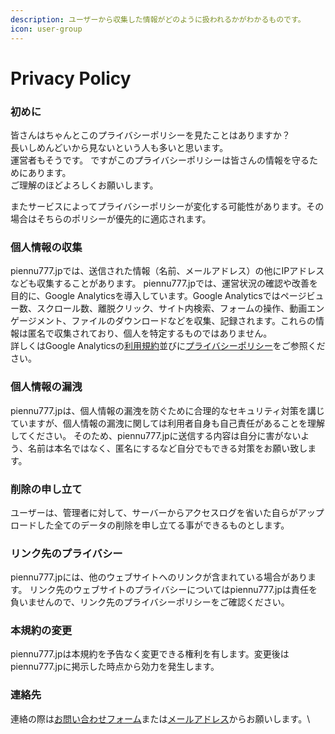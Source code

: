 ```yaml
---
description: ユーザーから収集した情報がどのように扱われるかがわかるものです。
icon: user-group
---
```


# Privacy Policy

### 初めに

皆さんはちゃんとこのプライバシーポリシーを見たことはありますか？ \
長いしめんどいから見ないという人も多いと思います。\
運営者もそうです。 ですがこのプライバシーポリシーは皆さんの情報を守るためにあります。\
ご理解のほどよろしくお願いします。

またサービスによってプライバシーポリシーが変化する可能性があります。その場合はそちらのポリシーが優先的に適応されます。

### 個人情報の収集 <a href="#no" id="no"></a>

piennu777.jpでは、送信された情報（名前、メールアドレス）の他にIPアドレスなども収集することがあります。 piennu777.jpでは、運営状況の確認や改善を目的に、Google Analyticsを導入しています。Google Analyticsではページビュー数、スクロール数、離脱クリック、サイト内検索、フォームの操作、動画エンゲージメント、ファイルのダウンロードなどを収集、記録されます。これらの情報は匿名で収集されており、個人を特定するものではありません。\
詳しくはGoogle Analyticsの[利用規約](https://marketingplatform.google.com/about/analytics/terms/jp/)並びに[プライバシーポリシー](https://policies.google.com/privacy?hl=ja)をご参照ください。

### 個人情報の漏洩 <a href="#no" id="no"></a>

piennu777.jpは、個人情報の漏洩を防ぐために合理的なセキュリティ対策を講じていますが、個人情報の漏洩に関しては利用者自身も自己責任があることを理解してください。 そのため、piennu777.jpに送信する内容は自分に害がないよう、名前は本名ではなく、匿名にするなど自分でもできる対策をお願い致します。

### 削除の申し立て <a href="#noshite" id="noshite"></a>

ユーザーは、管理者に対して、サーバーからアクセスログを省いた自らがアップロードした全てのデータの削除を申し立てる事ができるものとします。

### リンク先のプライバシー <a href="#rinkunopuraibash" id="rinkunopuraibash"></a>

piennu777.jpには、他のウェブサイトへのリンクが含まれている場合があります。 リンク先のウェブサイトのプライバシーについてはpiennu777.jpは責任を負いませんので、リンク先のプライバシーポリシーをご確認ください。

### 本規約の変更 <a href="#no" id="no"></a>

piennu777.jpは本規約を予告なく変更できる権利を有します。変更後はpiennu777.jpに掲示した時点から効力を発生します。

### 連絡先

連絡の際は[お問い合わせフォーム](https://contact.piennu777.jp/)または[メールアドレス](https://app.gitbook.com/u/WHrjcmSvBlUww28Q2KpoLp2Vsz32)からお願いします。\
